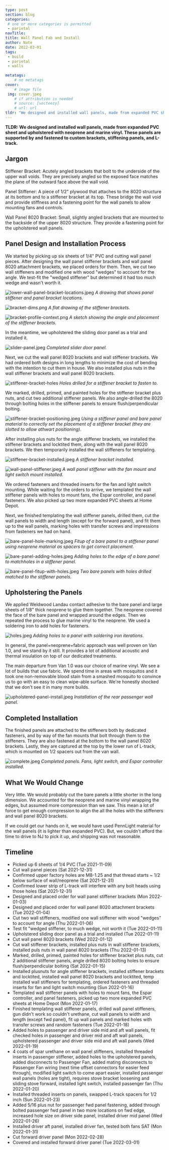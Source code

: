 ```yaml
---
type: post
section: blog
categories: 
 # one or more categories is permitted
 - parietal
navTitle: 
title: Wall Panel Fab and Install
author: Nate
date: 2022-03-01
tags:
 - build
 - parietal
 - walls
 
metatags:
	# no metatags
cover: 
	# image file
 img: cover.jpeg
	# if attribution is needed
	# source: [vecteezy]
	# url: url
tldr: "We designed and installed wall panels, made from expanded PVC sheet and upholstered with neoprene and marine vinyl.  These panels are supported by and fastened to custom brackets, stiffening panels, and L-track."
---
```

**TLDR: We designed and installed wall panels, made from expanded PVC sheet and upholstered with neoprene and marine vinyl.  These panels are supported by and fastened to custom brackets, stiffening panels, and L-track.**

## Jargon

Stiffener Bracket: Acutely angled brackets that bolt to the underside of the upper wall voids. They are precisely angled so the exposed face matches the plane of the outward face above the wall void.

Panel Stiffener: A piece of 1/2" plywood that attaches to the 8020 structure at its bottom and to a stiffener bracket at its top. These bridge the wall void and provide stiffness and a fastening point for the wall panels to allow mounting fans and controls.

Wall Panel 8020 Bracket: Small, slightly angled brackets that are mounted to the backside of the upper 8020 structure. They provide a fastening point for the upholstered wall panels.

## Panel Design and Installation Process

We started by picking up six sheets of 1/4" PVC and cutting wall panel pieces. After designing the wall panel stiffener brackets and wall panel 8020 attachment brackets, we placed orders for them. Then, we cut two wall stiffeners and modified one with wood "wedges" to account for the angle. We test-fit the "wedged stiffener" but determined it had too much wedge and wasn't worth it.

![lower-wall-panel-bracket-locations.jpeg](lower-wall-panel-bracket-locations.jpeg)
*A drawing that shows panel stiffener and panel bracket locations.*

![bracket-dims.png](bracket-dims.png)
*A flat drawing of the stiffener brackets.*

![bracket-profile-context.png](bracket-profile-context.png)
*A sketch showing the angle and placement of the stiffener brackets.*

In the meantime, we upholstered the sliding door panel as a trial and installed it.

![slider-panel.jpeg](slider-panel.jpeg)
*Completed slider door panel.*

Next, we cut the wall panel 8020 brackets and wall stiffener brackets. We had ordered both designs in long lengths to minimize the cost of bending with the intention to cut them in house.  We also installed plus nuts in the wall stiffener brackets and wall panel 8020 brackets.

![stiffener-bracket-holes](stiffener-bracket-holes.jpeg)
*Holes drilled for a stiffener bracket to fasten to.*

We marked, drilled, primed, and painted holes for the stiffener bracket plus nuts, and cut two additional stiffener panels. We also angle-drilled the 8020 through bolting holes in the stiffener panels to ensure flush/perpendicular bolting.

![stiffener-bracket-positioning.jpeg](stiffener-bracket-positioning.jpeg)
*Using a stiffener panel and bare panel material to correctly set the placement of a stiffener bracket (they are slotted to allow athwart positioning).*

After installing plus nuts for the angle stiffener brackets, we installed the stiffener brackets and locktited them, along with the wall panel 8020 brackets. We then temporarily installed the wall stiffeners for templating.

![stiffener-bracket-installed.jpeg](stiffener-bracket-installed.jpeg)
*A stiffener bracket installed.*


![wall-panel-stiffener.jpeg](wall-panel-stiffener.jpeg)
*A wall panel stiffener with the fan mount and light switch mount installed.*

We ordered fasteners and threaded inserts for the fan and light switch mounting. While waiting for the orders to arrive, we templated the wall stiffener panels with holes to mount fans, the Espar controller, and panel fasteners. We also picked up two more expanded PVC sheets at Home Depot.

Next, we finished templating the wall stiffener panels, drilled them, cut the wall panels to width and length (except for the forward panel), and fit them up to the wall panels, marking holes with transfer screws and impressions from fasteners we had on hand.

![bare-panel-hole-marking.jpeg](bare-panel-hole-marking.jpeg)
*Fitup of a bare panel to a stiffener panel using neoprene material as spacers to get correct placement.*

![bare-panel-adding-holes.jpeg](bare-panel-adding-holes.jpeg)
*Adding holes to the edge of a bare panel to matchholes in a stiffener panel.*

![bare-panel-fitup-with-holes.jpeg](bare-panel-fitup-with-holes.jpeg)
*Two bare panels with holes drilled matched to the stiffener panels.*

## Upholstering the Panels

We applied Weldwood Landau contact adhesive to the bare panel and large sheets of 1/8" thick neoprene to glue them together. The neoprene covered the face of the bare panel and wrapped around the edges. Then we repeated the process to glue marine vinyl to the neoprene. We used a soldering iron to add holes for fasteners.

![holes.jpeg](holes.jpeg)
*Adding holes to a panel with soldering iron iterations.*

In general, the panel+neoprene+fabric approach was well proven on Van 1.0, and we stand by it still.  It provides a lot of additional acoustic and thermal insulation on top of our dedicated treatments.

The main departure from Van 1.0 was our choice of marine vinyl.  We see a lot of builds that use fabric.  We spend time in areas with mosquitos and it took one non-removable blood stain from a smashed mosquito to convince us to go with an easy to clean wipe-able surface.  We're honestly shocked that we don't see it in many more builds.

![upholstered-panel-install.jpeg](upholstered-panel-install.jpeg)
*Installation of the rear passenger wall panel.*

## Completed Installation

The finished panels are attached to the stiffeners both by dedicated fasteners, and by way of the fan mounts that bolt through them to the stiffeners.  They are also fastened at the bottom to the wall panel 8020 brackets.  Lastly, they are captured at the top by the lower run of L-track, which is mounted on 1/2 spacers out from the van wall.

![complete.jpeg](complete.jpeg)
*Completed panels.  Fans, light switch, and Espar controller installed.*

## What We Would Change

Very little.  We would probably cut the bare panels a little shorter in the long dimension.  We accounted for the neoprene and marine vinyl wrapping the edges, but assumed more compression than we saw.  This mean a lot of force to get enough compression to align the all the holes with the stiffeners and wall panel 8020 brackets.

If we could get our hands on it, we would have used PennLight material for the wall panels (it is lighter than expanded PVC).  But, we couldn't afford the time to drive to NJ to pick it up, and shipping was not reasonable.

## Timeline

- Picked up 6 sheets of 1/4 PVC (Tue 2021-11-09)
- Cut wall panel pieces (Sat 2021-12-31)
- Confirmed upper factory holes are M8-1.25 and that thread starts ~ 1/2 below surface of wall/neoprene (Sat 2021-12-31)
- Confirmed lower strip of L-track will interfere with any bolt heads using those holes (Sat 2021-12-31)
- Designed and placed order for wall panel stiffener brackets (Mon 2022-01-03)
- Designed and placed order for wall panel 8020 attachment brackets (Tue 2022-01-04)
- Cut two wall stiffeners, modified one wall stiffener with wood "wedges" to account for angle (Thu 2022-01-06)
- Test fit "wedged stiffener, to much wedge, not worth it (Tue 2022-01-11)
- Upholstered sliding door panel as a trial and installed (Tue 2022-01-11)
- Cut wall panel 8020 brackets (Wed 2022-01-12)
- Cut wall stiffener brackets, installed plus nuts in wall stiffener brackets, installed puls nuts in wall panel 8020 brackets (Thu 2022-01-13)
- Marked, drilled, primed, painted holes for stiffener bracket plus nuts, cut 2 additional stiffener panels, angle drilled 8020 bolting holes to ensure flush/perpendicular bolting (Sat 2022-01-15)
- Installed plusnuts for angle stiffener brackets, installed stiffener brackets and locktited, installed wall panel 8020 brackets and locktited, temp installed wall stiffeners for templating, ordered fasteners and threaded inserts for fan and light switch mounting (Sun 2022-01-16)
- Templated wall stiffener panels with holes to mount fans, the Espar controller, and panel fasteners, picked up two more expanded PVC sheets at Home Depot (Mon 2022-01-17)
- Finished templating wall stiffener panels, drilled wall panel stiffeners, gun didn't work so couldn't urethane, cut wall panels to width and length (except fwd panel), fit up wall panels and marked holes with transfer screws and random fasteners (Tue 2022-01-18)
- Added holes to passenger and driver side mid and aft wall panels, fit checked holes in passenger and driver mid and aft wall panels, upholstered passenger and driver side mid and aft wall panels (Wed 2022-01-19)
- 4 coats of spar urethane on wall panel stiffeners, installed threaded inserts in passenger stiffener, added holes to the upholstered panels, added disconnects to Passenger Fan, added mating disconnects to Passenger Fan wiring (next time offset connectors for easier feed through), modified light switch to come apart easier, installed passenger wall panels (holes are tight), requires stove bracket loosening and sliding stove forward, installed light switch, installed passenger fan (Thu 2022-01-20)
- Installed threaded inserts on panels, swapped L-track spacers for 1/2 inch (Sun 2022-01-23)
- Added 5/16 plus nut for passenger fwd panel fastening, added through bolted passenger fwd panel in two more locations on fwd edge, increased hole size on driver side panel, installed driver mid panel (Wed 2022-01-26)
- Installed driver aft panel, installed driver fan, tested both fans SAT (Mon 2022-01-31)
- Cut forward driver panel (Mon 2022-02-28)
- Covered and installed forward driver panel (Tue 2022-03-01)
